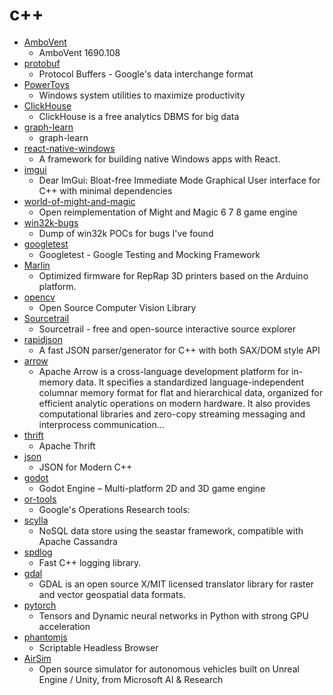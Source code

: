 # c++
- [AmboVent](https://github.com/AmboVent/AmboVent)
  - AmboVent 1690.108
- [protobuf](https://github.com/protocolbuffers/protobuf)
  - Protocol Buffers - Google's data interchange format
- [PowerToys](https://github.com/microsoft/PowerToys)
  - Windows system utilities to maximize productivity
- [ClickHouse](https://github.com/ClickHouse/ClickHouse)
  - ClickHouse is a free analytics DBMS for big data
- [graph-learn](https://github.com/alibaba/graph-learn)
  - graph-learn
- [react-native-windows](https://github.com/microsoft/react-native-windows)
  - A framework for building native Windows apps with React.
- [imgui](https://github.com/ocornut/imgui)
  - Dear ImGui: Bloat-free Immediate Mode Graphical User interface for C++ with minimal dependencies
- [world-of-might-and-magic](https://github.com/gp-alex/world-of-might-and-magic)
  - Open reimplementation of Might and Magic 6 7 8 game engine
- [win32k-bugs](https://github.com/gdabah/win32k-bugs)
  - Dump of win32k POCs for bugs I've found
- [googletest](https://github.com/google/googletest)
  - Googletest - Google Testing and Mocking Framework
- [Marlin](https://github.com/MarlinFirmware/Marlin)
  - Optimized firmware for RepRap 3D printers based on the Arduino platform.
- [opencv](https://github.com/opencv/opencv)
  - Open Source Computer Vision Library
- [Sourcetrail](https://github.com/CoatiSoftware/Sourcetrail)
  - Sourcetrail - free and open-source interactive source explorer
- [rapidjson](https://github.com/Tencent/rapidjson)
  - A fast JSON parser/generator for C++ with both SAX/DOM style API
- [arrow](https://github.com/apache/arrow)
  - Apache Arrow is a cross-language development platform for in-memory data. It specifies a standardized language-independent columnar memory format for flat and hierarchical data, organized for efficient analytic operations on modern hardware. It also provides computational libraries and zero-copy streaming messaging and interprocess communication…
- [thrift](https://github.com/apache/thrift)
  - Apache Thrift
- [json](https://github.com/nlohmann/json)
  - JSON for Modern C++
- [godot](https://github.com/godotengine/godot)
  - Godot Engine – Multi-platform 2D and 3D game engine
- [or-tools](https://github.com/google/or-tools)
  - Google's Operations Research tools:
- [scylla](https://github.com/scylladb/scylla)
  - NoSQL data store using the seastar framework, compatible with Apache Cassandra
- [spdlog](https://github.com/gabime/spdlog)
  - Fast C++ logging library.
- [gdal](https://github.com/OSGeo/gdal)
  - GDAL is an open source X/MIT licensed translator library for raster and vector geospatial data formats.
- [pytorch](https://github.com/pytorch/pytorch)
  - Tensors and Dynamic neural networks in Python with strong GPU acceleration
- [phantomjs](https://github.com/ariya/phantomjs)
  - Scriptable Headless Browser
- [AirSim](https://github.com/microsoft/AirSim)
  - Open source simulator for autonomous vehicles built on Unreal Engine / Unity, from Microsoft AI & Research
